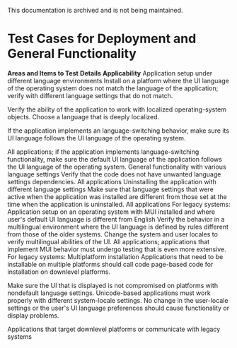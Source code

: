 This documentation is archived and is not being maintained.

# Test Cases for Deployment and General Functionality

**Areas and Items to Test**
**Details**
**Applicability**
Application setup under different language environments
Install on a platform where the UI language of the operating system does not match the language of the application; verify with different language settings that do not match.

Verify the ability of the application to work with localized operating-system objects. Choose a language that is deeply localized.

If the application implements an language-switching behavior, make sure its UI language follows the UI language of the operating system.

All applications; if the application implements language-switching functionality, make sure the default UI language of the application follows the UI language of the operating system.
General functionality with various language settings
Verify that the code does not have unwanted language settings dependencies.
All applications
Uninstalling the application with different language settings
Make sure that language settings that were active when the application was installed are different from those set at the time when the application is uninstalled.
All applications
For legacy systems: Application setup on an operating system with MUI installed and where user's default UI language is different from English
Verify the behavior in a multilingual environment where the UI language is defined by rules different from those of the older systems. Change the system and user locales to verify multilingual abilities of the UI.
All applications; applications that implement MUI behavior must undergo testing that is even more extensive.
For legacy systems: Multiplatform installation
Applications that need to be installable on multiple platforms should call code page-based code for installation on downlevel platforms.

Make sure the UI that is displayed is not compromised on platforms with nondefault language settings. Unicode-based applications must work properly with different system-locale settings. No change in the user-locale settings or the user's UI language preferences should cause functionality or display problems.

Applications that target downlevel platforms or communicate with legacy systems


